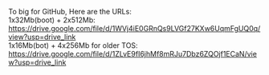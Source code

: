 To big for GitHub, Here are the URLs:  
1x32Mb(boot) + 2x512Mb:    https://drive.google.com/file/d/1WVj4iE0GRnQs9LVGf27KXw6UqmFgUQ0q/view?usp=drive_link  
1x16Mb(bot) + 4x256Mb for older TOS:   https://drive.google.com/file/d/1ZLvE9fI6jhMf8mRJu7Dbz6ZQOjf1ECaN/view?usp=drive_link
